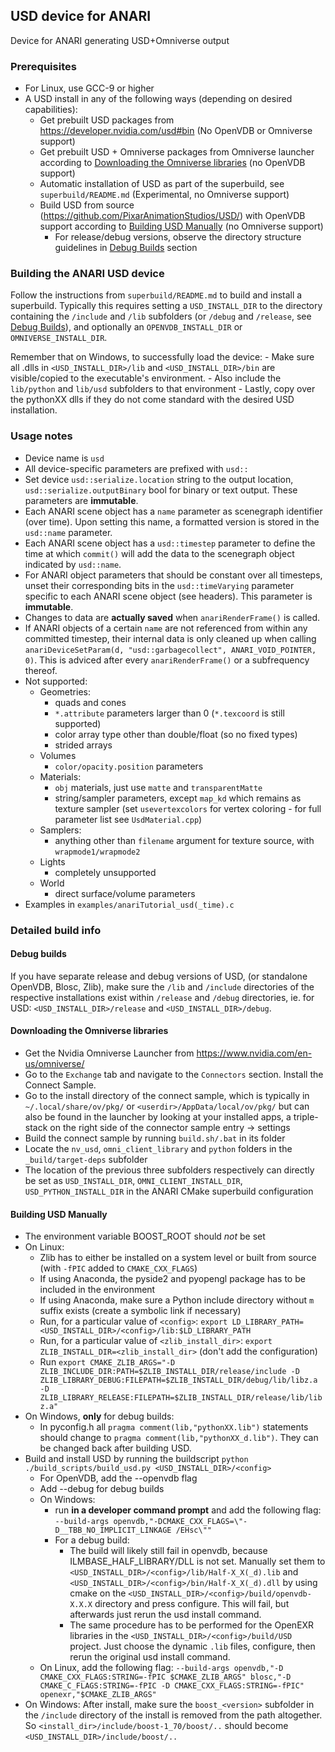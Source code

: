 ## USD device for ANARI #

Device for ANARI generating USD+Omniverse output

### Prerequisites #

- For Linux, use GCC-9 or higher
- A USD install in any of the following ways (depending on desired capabilities):
    - Get prebuilt USD packages from https://developer.nvidia.com/usd#bin (No OpenVDB or Omniverse support)
    - Get prebuilt USD + Omniverse packages from Omniverse launcher according to [Downloading the Omniverse libraries](#downloading-the-omniverse-libraries) (no OpenVDB support)
    - Automatic installation of USD as part of the superbuild, see `superbuild/README.md` (Experimental, no Omniverse support)
    - Build USD from source (https://github.com/PixarAnimationStudios/USD/) with OpenVDB support according to [Building USD Manually](#building-usd-manually) (no Omniverse support)
        - For release/debug versions, observe the directory structure guidelines in [Debug Builds](#debug-builds) section

### Building the ANARI USD device #

Follow the instructions from `superbuild/README.md` to build and install a superbuild. Typically this requires setting a `USD_INSTALL_DIR` to the directory containing 
the `/include` and `/lib` subfolders (or `/debug` and `/release`, see [Debug Builds](#debug-builds)), and optionally an `OPENVDB_INSTALL_DIR` or `OMNIVERSE_INSTALL_DIR`.

Remember that on Windows, to successfully load the device:
    - Make sure all .dlls in `<USD_INSTALL_DIR>/lib` and `<USD_INSTALL_DIR>/bin` are visible/copied to the executable's environment.
    - Also include the `lib/python` and `lib/usd` subfolders to that environment
    - Lastly, copy over the pythonXX dlls if they do not come standard with the desired USD installation.

### Usage notes #

- Device name is `usd`
- All device-specific parameters are prefixed with `usd::`
- Set device `usd::serialize.location` string to the output location, `usd::serialize.outputBinary` bool for binary or text output. These parameters are **immutable**.
- Each ANARI scene object has a `name` parameter as scenegraph identifier (over time). Upon setting this name, a formatted version is stored in the `usd::name` parameter.
- Each ANARI scene object has a `usd::timestep` parameter to define the time at which `commit()` will add the data to the scenegraph object indicated by `usd::name`.
- For ANARI object parameters that should be constant over all timesteps, unset their corresponding bits in the `usd::timeVarying` parameter specific to each ANARI scene object (see headers). This parameter is **immutable**.
- Changes to data are **actually saved** when `anariRenderFrame()` is called.
- If ANARI objects of a certain `name` are not referenced from within any committed timestep, their internal data is only cleaned up when calling `anariDeviceSetParam(d, "usd::garbagecollect", ANARI_VOID_POINTER, 0)`. This is adviced after every `anariRenderFrame()` or a subfrequency thereof.
- Not supported:
    - Geometries: 
        - quads and cones
        - `*.attribute` parameters larger than 0 (`*.texcoord` is still supported)
        - color array type other than double/float (so no fixed types)
        - strided arrays
    - Volumes
        - `color/opacity.position` parameters
    - Materials:
        - `obj` materials, just use `matte` and `transparentMatte`
        - string/sampler parameters, except `map_kd` which remains as texture sampler (set `usevertexcolors` for vertex coloring - for full parameter list see `UsdMaterial.cpp`)
    - Samplers:
        - anything other than `filename` argument for texture source, with `wrapmode1/wrapmode2`
    - Lights
        - completely unsupported
    - World
        - direct surface/volume parameters
- Examples in `examples/anariTutorial_usd(_time).c`

### Detailed build info #

#### Debug builds #

If you have separate release and debug versions of USD, (or standalone OpenVDB, Blosc, Zlib), make sure the `/lib` and `/include` directories of the respective installations exist within `/release` and `/debug` directories, ie. for USD: `<USD_INSTALL_DIR>/release` and `<USD_INSTALL_DIR>/debug`.

#### Downloading the Omniverse libraries #

- Get the Nvidia Omniverse Launcher from https://www.nvidia.com/en-us/omniverse/
- Go to the `Exchange` tab and navigate to the `Connectors` section. Install the Connect Sample.
- Go to the install directory of the connect sample, which is typically in `~/.local/share/ov/pkg/` or `<userdir>/AppData/local/ov/pkg/` but can also be found in the launcher by looking at your installed apps, a triple-stack on the right side of the connector sample entry -> settings
- Build the connect sample by running `build.sh/.bat` in its folder
- Locate the `nv_usd`, `omni_client_library` and `python` folders in the `_build/target-deps` subfolder
- The location of the previous three subfolders respectively can directly be set as `USD_INSTALL_DIR`, `OMNI_CLIENT_INSTALL_DIR`, `USD_PYTHON_INSTALL_DIR` in the ANARI CMake superbuild configuration

#### Building USD Manually #

- The environment variable BOOST_ROOT should *not* be set
- On Linux:
    - Zlib has to either be installed on a system level or built from source (with `-fPIC` added to `CMAKE_CXX_FLAGS`)
    - If using Anaconda, the pyside2 and pyopengl package has to be included in the environment
    - If using Anaconda, make sure a Python include directory without `m` suffix exists (create a symbolic link if necessary)
    - Run, for a particular value of `<config>`: `export LD_LIBRARY_PATH=<USD_INSTALL_DIR>/<config>/lib:$LD_LIBRARY_PATH`
    - Run, for a particular value of `<zlib_install_dir>`: `export ZLIB_INSTALL_DIR=<zlib_install_dir>` (don't add the configuration)
    - Run `export CMAKE_ZLIB_ARGS="-D ZLIB_INCLUDE_DIR:PATH=$ZLIB_INSTALL_DIR/release/include -D ZLIB_LIBRARY_DEBUG:FILEPATH=$ZLIB_INSTALL_DIR/debug/lib/libz.a -D ZLIB_LIBRARY_RELEASE:FILEPATH=$ZLIB_INSTALL_DIR/release/lib/libz.a"`
- On Windows, **only** for debug builds:
    - In pyconfig.h all `pragma comment(lib,"pythonXX.lib")` statements should change to `pragma comment(lib,"pythonXX_d.lib")`. They can be changed back after building USD.
- Build and install USD by running the buildscript `python ./build_scripts/build_usd.py <USD_INSTALL_DIR>/<config>`
    - For OpenVDB, add the --openvdb flag
    - Add --debug for debug builds
    - On Windows:
        - run **in a developer command prompt** and add the following flag: `--build-args openvdb,"-DCMAKE_CXX_FLAGS=\"-D__TBB_NO_IMPLICIT_LINKAGE /EHsc\""`
        - For a debug build:
            - The build will likely still fail in openvdb, because ILMBASE_HALF_LIBRARY/DLL is not set. Manually set them to `<USD_INSTALL_DIR>/<config>/lib/Half-X_X(_d).lib` and `<USD_INSTALL_DIR>/<config>/bin/Half-X_X(_d).dll` by using cmake on the `<USD_INSTALL_DIR>/<config>/build/openvdb-X.X.X` directory and press configure. This will fail, but afterwards just rerun the usd install command.
            - The same procedure has to be performed for the OpenEXR libraries in the `<USD_INSTALL_DIR>/<config>/build/USD` project. Just choose the dynamic `.lib` files, configure, then rerun the original usd install command.
    - On Linux, add the following flag: `--build-args openvdb,"-D CMAKE_CXX_FLAGS:STRING=-fPIC $CMAKE_ZLIB_ARGS" blosc,"-D CMAKE_C_FLAGS:STRING=-fPIC -D CMAKE_CXX_FLAGS:STRING=-fPIC" openexr,"$CMAKE_ZLIB_ARGS"`
- On Windows: After install, make sure the `boost_<version>` subfolder in the `/include` directory of the install is removed from the path altogether. So `<install_dir>/include/boost-1_70/boost/..` should become `<USD_INSTALL_DIR>/include/boost/..`
